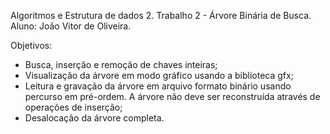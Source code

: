 Algoritmos e Estrutura de dados 2.
Trabalho 2 - Árvore Binária de Busca.
Aluno: João Vitor de Oliveira.

Objetivos:
  - Busca, inserção e remoção de chaves inteiras;
  - Visualização da árvore em modo gráfico usando a biblioteca gfx;
  - Leitura e gravação da árvore em arquivo formato binário usando percurso em pré-ordem. A árvore não deve ser reconstruída através de operações de inserção;
  - Desalocação da árvore completa.  

